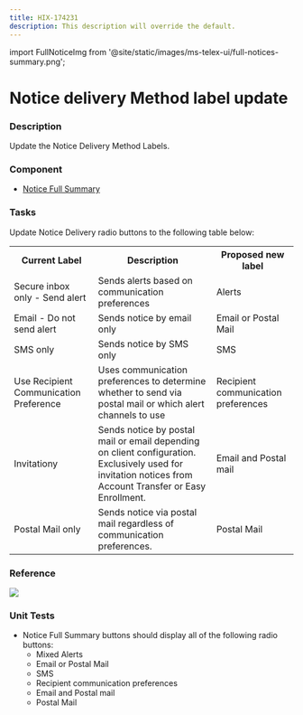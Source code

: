 ```yaml
---
title: HIX-174231
description: This description will override the default.
---
```


import FullNoticeImg from '@site/static/images/ms-telex-ui/full-notices-summary.png';

# Notice delivery Method label update

### Description
Update the Notice Delivery Method Labels.

### Component
- [Notice Full Summary](../Components/NoticeFullSummary)
### Tasks

Update Notice Delivery radio buttons to the following table below:

<table>
  <tr>
    <th>Current Label</th>
    <th>Description</th>
    <th>Proposed new label</th>
  </tr>
  <tr>
    <td>Secure inbox only - Send alert</td>
    <td>Sends alerts based on communication preferences</td>
	<td>Alerts</td>
  </tr>
  <tr>
    <td>Email - Do not send alert</td>
    <td>Sends notice by email only</td>
	<td>Email or Postal Mail</td>
  </tr>
  <tr>
    <td>SMS only</td>
    <td>Sends notice by SMS only</td>
	<td>SMS</td>
  </tr>
  <tr>
    <td>Use Recipient Communication Preference</td>
    <td>Uses communication preferences to determine whether to send via postal mail or which alert channels to use</td>
	<td>Recipient communication preferences</td>
  </tr>
  <tr>
    <td>Invitationy</td>
    <td>Sends notice by postal mail or email depending on client configuration. Exclusively used for invitation notices from Account Transfer or Easy Enrollment.</td>
	<td>Email and Postal mail</td>
  </tr>
  <tr>
    <td>Postal Mail only</td>
    <td>Sends notice via postal mail regardless of communication preferences.</td>
	<td>Postal Mail</td>
  </tr>
</table>

### Reference

<img src={FullNoticeImg} />


### Unit Tests
- Notice Full Summary buttons should display all of the following radio buttons:
	- Mixed Alerts
	- Email or Postal Mail
	- SMS
	- Recipient communication preferences
	- Email and Postal mail
	- Postal Mail


